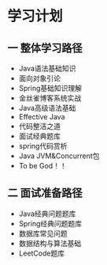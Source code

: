 # 学习计划

## 一 整体学习路径

* Java语法基础知识
* 面向对象引论
* Spring基础知识理解
* 金丝雀博客系统实战
* Java高级语法基础
* Effective Java
* 代码整洁之道
* 面试经典题库
* spring代码赏析
* Java JVM&Concurrent包
* To be God！！

## 二 面试准备路径

* Java经典问题题库
* Spring经典问题题库
* 数据库常见问题
* 数据结构与算法基础
* LeetCode题库





